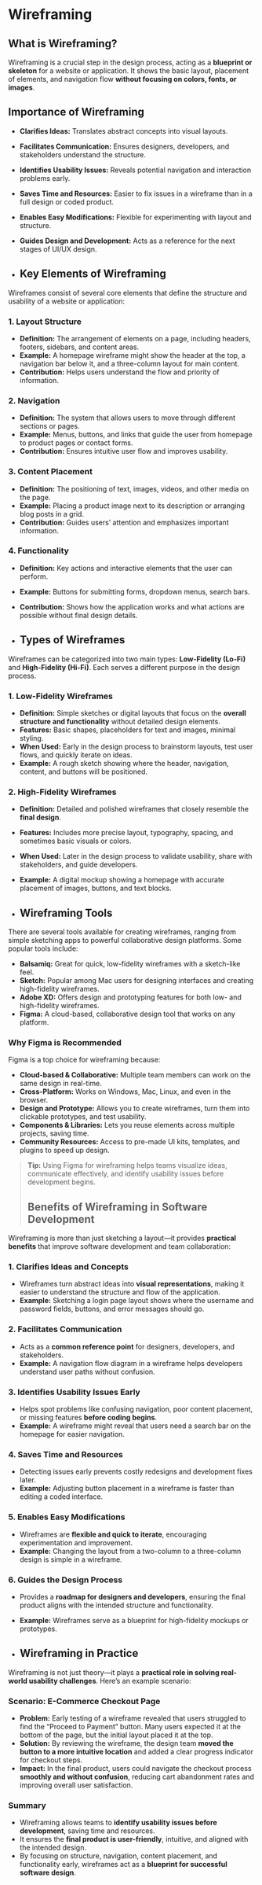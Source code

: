 # Wireframing

## What is Wireframing?
Wireframing is a crucial step in the design process, acting as a **blueprint or skeleton** for a website or application. It shows the basic layout, placement of elements, and navigation flow **without focusing on colors, fonts, or images**.

## Importance of Wireframing
- **Clarifies Ideas:** Translates abstract concepts into visual layouts.
- **Facilitates Communication:** Ensures designers, developers, and stakeholders understand the structure.
- **Identifies Usability Issues:** Reveals potential navigation and interaction problems early.
- **Saves Time and Resources:** Easier to fix issues in a wireframe than in a full design or coded product.
- **Enables Easy Modifications:** Flexible for experimenting with layout and structure.
- **Guides Design and Development:** Acts as a reference for the next stages of UI/UX design.

- ## Key Elements of Wireframing

Wireframes consist of several core elements that define the structure and usability of a website or application:

### 1. Layout Structure
- **Definition:** The arrangement of elements on a page, including headers, footers, sidebars, and content areas.
- **Example:** A homepage wireframe might show the header at the top, a navigation bar below it, and a three-column layout for main content.
- **Contribution:** Helps users understand the flow and priority of information.

### 2. Navigation
- **Definition:** The system that allows users to move through different sections or pages.
- **Example:** Menus, buttons, and links that guide the user from homepage to product pages or contact forms.
- **Contribution:** Ensures intuitive user flow and improves usability.

### 3. Content Placement
- **Definition:** The positioning of text, images, videos, and other media on the page.
- **Example:** Placing a product image next to its description or arranging blog posts in a grid.
- **Contribution:** Guides users’ attention and emphasizes important information.

### 4. Functionality
- **Definition:** Key actions and interactive elements that the user can perform.
- **Example:** Buttons for submitting forms, dropdown menus, search bars.
- **Contribution:** Shows how the application works and what actions are possible without final design details.

- ## Types of Wireframes

Wireframes can be categorized into two main types: **Low-Fidelity (Lo-Fi)** and **High-Fidelity (Hi-Fi)**. Each serves a different purpose in the design process.

### 1. Low-Fidelity Wireframes
- **Definition:** Simple sketches or digital layouts that focus on the **overall structure and functionality** without detailed design elements.
- **Features:** Basic shapes, placeholders for text and images, minimal styling.
- **When Used:** Early in the design process to brainstorm layouts, test user flows, and quickly iterate on ideas.
- **Example:** A rough sketch showing where the header, navigation, content, and buttons will be positioned.

### 2. High-Fidelity Wireframes
- **Definition:** Detailed and polished wireframes that closely resemble the **final design**.
- **Features:** Includes more precise layout, typography, spacing, and sometimes basic visuals or colors.
- **When Used:** Later in the design process to validate usability, share with stakeholders, and guide developers.
- **Example:** A digital mockup showing a homepage with accurate placement of images, buttons, and text blocks.

- ## Wireframing Tools

There are several tools available for creating wireframes, ranging from simple sketching apps to powerful collaborative design platforms. Some popular tools include:

- **Balsamiq:** Great for quick, low-fidelity wireframes with a sketch-like feel.
- **Sketch:** Popular among Mac users for designing interfaces and creating high-fidelity wireframes.
- **Adobe XD:** Offers design and prototyping features for both low- and high-fidelity wireframes.
- **Figma:** A cloud-based, collaborative design tool that works on any platform.

### Why Figma is Recommended
Figma is a top choice for wireframing because:

- **Cloud-based & Collaborative:** Multiple team members can work on the same design in real-time.
- **Cross-Platform:** Works on Windows, Mac, Linux, and even in the browser.
- **Design and Prototype:** Allows you to create wireframes, turn them into clickable prototypes, and test usability.
- **Components & Libraries:** Lets you reuse elements across multiple projects, saving time.
- **Community Resources:** Access to pre-made UI kits, templates, and plugins to speed up design.

> **Tip:** Using Figma for wireframing helps teams visualize ideas, communicate effectively, and identify usability issues before development begins.
>
> ## Benefits of Wireframing in Software Development

Wireframing is more than just sketching a layout—it provides **practical benefits** that improve software development and team collaboration:

### 1. Clarifies Ideas and Concepts
- Wireframes turn abstract ideas into **visual representations**, making it easier to understand the structure and flow of the application.
- **Example:** Sketching a login page layout shows where the username and password fields, buttons, and error messages should go.

### 2. Facilitates Communication
- Acts as a **common reference point** for designers, developers, and stakeholders.
- **Example:** A navigation flow diagram in a wireframe helps developers understand user paths without confusion.

### 3. Identifies Usability Issues Early
- Helps spot problems like confusing navigation, poor content placement, or missing features **before coding begins**.
- **Example:** A wireframe might reveal that users need a search bar on the homepage for easier navigation.

### 4. Saves Time and Resources
- Detecting issues early prevents costly redesigns and development fixes later.
- **Example:** Adjusting button placement in a wireframe is faster than editing a coded interface.

### 5. Enables Easy Modifications
- Wireframes are **flexible and quick to iterate**, encouraging experimentation and improvement.
- **Example:** Changing the layout from a two-column to a three-column design is simple in a wireframe.

### 6. Guides the Design Process
- Provides a **roadmap for designers and developers**, ensuring the final product aligns with the intended structure and functionality.
- **Example:** Wireframes serve as a blueprint for high-fidelity mockups or prototypes.

- ## Wireframing in Practice

Wireframing is not just theory—it plays a **practical role in solving real-world usability challenges**. Here’s an example scenario:

### Scenario: E-Commerce Checkout Page
- **Problem:** Early testing of a wireframe revealed that users struggled to find the “Proceed to Payment” button. Many users expected it at the bottom of the page, but the initial layout placed it at the top.
- **Solution:** By reviewing the wireframe, the design team **moved the button to a more intuitive location** and added a clear progress indicator for checkout steps.
- **Impact:** In the final product, users could navigate the checkout process **smoothly and without confusion**, reducing cart abandonment rates and improving overall user satisfaction.

### Summary
- Wireframing allows teams to **identify usability issues before development**, saving time and resources.  
- It ensures the **final product is user-friendly**, intuitive, and aligned with the intended design.  
- By focusing on structure, navigation, content placement, and functionality early, wireframes act as a **blueprint for successful software design**.





